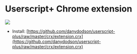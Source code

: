 # Userscript+ Chrome extension

![](https://raw.githubusercontent.com/danydodson/userscript-plus/master/img/175033.png)

- Install: [https://github.com/danydodson/userscript-plus/raw/master/crx/extension.crx](https://github.com/danydodson/userscript-plus/raw/master/crx/extension.crx)